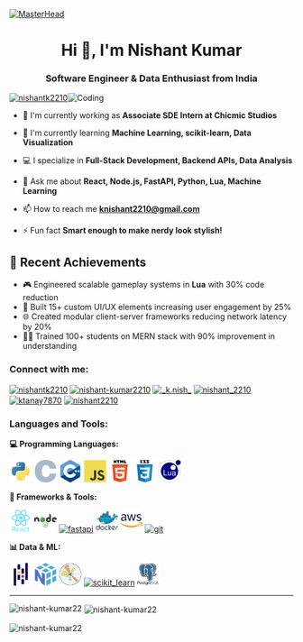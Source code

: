 [![MasterHead](https://i.pinimg.com/originals/f1/ed/a4/f1eda4768df8d8135c779772f2833e88.gif)](https://github.com/your-actual-username)

<h1 align="center">Hi 👋, I'm Nishant Kumar</h1>
<h3 align="center">Software Engineer & Data Enthusiast from India</h3>

<img align="right" alt="Coding" width="400" src="https://images.squarespace-cdn.com/content/v1/5769fc401b631bab1addb2ab/1541580611624-TE64QGKRJG8SWAIUS7NS/coding-freak.gif">

<p align="left"> <a href="https://twitter.com/nishantk2210" target="blank"><img src="https://img.shields.io/twitter/follow/nishantk2210?logo=twitter&style=for-the-badge" alt="nishantk2210" /></a> </p>

- 🔭 I'm currently working as **Associate SDE Intern at Chicmic Studios**

- 🌱 I'm currently learning **Machine Learning, scikit-learn, Data Visualization**

- 💻 I specialize in **Full-Stack Development, Backend APIs, Data Analysis**

- 💬 Ask me about **React, Node.js, FastAPI, Python, Lua, Machine Learning**

- 📫 How to reach me **knishant2210@gmail.com**

- ⚡ Fun fact **Smart enough to make nerdy look stylish!**

## 🚀 Recent Achievements
- 🎮 Engineered scalable gameplay systems in **Lua** with 30% code reduction
- 🎨 Built 15+ custom UI/UX elements increasing user engagement by 25%
- 🌐 Created modular client-server frameworks reducing network latency by 20%
- 👨‍🏫 Trained 100+ students on MERN stack with 90% improvement in understanding

<h3 align="left">Connect with me:</h3>
<p align="left">
<a href="https://twitter.com/nishantk2210" target="blank"><img align="center" src="https://raw.githubusercontent.com/rahuldkjain/github-profile-readme-generator/master/src/images/icons/Social/twitter.svg" alt="nishantk2210" height="30" width="40" /></a>
<a href="https://linkedin.com/in/nishant-kumar2210" target="blank"><img align="center" src="https://raw.githubusercontent.com/rahuldkjain/github-profile-readme-generator/master/src/images/icons/Social/linked-in-alt.svg" alt="nishant-kumar2210" height="30" width="40" /></a>
<a href="https://instagram.com/_k.nish_" target="blank"><img align="center" src="https://raw.githubusercontent.com/rahuldkjain/github-profile-readme-generator/master/src/images/icons/Social/instagram.svg" alt="_k.nish_" height="30" width="40" /></a>
<a href="https://www.codechef.com/users/nishant_2210" target="blank"><img align="center" src="https://cdn.jsdelivr.net/npm/simple-icons@3.1.0/icons/codechef.svg" alt="nishant_2210" height="30" width="40" /></a>
<a href="https://www.hackerrank.com/ktanay7870" target="blank"><img align="center" src="https://raw.githubusercontent.com/rahuldkjain/github-profile-readme-generator/master/src/images/icons/Social/hackerrank.svg" alt="ktanay7870" height="30" width="40" /></a>
<a href="https://www.leetcode.com/nishant2210" target="blank"><img align="center" src="https://raw.githubusercontent.com/rahuldkjain/github-profile-readme-generator/master/src/images/icons/Social/leet-code.svg" alt="nishant2210" height="30" width="40" /></a>
</p>

<h3 align="left">Languages and Tools:</h3>

**💻 Programming Languages:**
<p align="left">
<a href="https://www.python.org" target="_blank" rel="noreferrer"><img src="https://raw.githubusercontent.com/devicons/devicon/master/icons/python/python-original.svg" alt="python" width="40" height="40"/></a>
<a href="https://www.cprogramming.com/" target="_blank" rel="noreferrer"><img src="https://raw.githubusercontent.com/devicons/devicon/master/icons/c/c-original.svg" alt="c" width="40" height="40"/></a>
<a href="https://www.w3schools.com/cpp/" target="_blank" rel="noreferrer"><img src="https://raw.githubusercontent.com/devicons/devicon/master/icons/cplusplus/cplusplus-original.svg" alt="cplusplus" width="40" height="40"/></a>
<a href="https://developer.mozilla.org/en-US/docs/Web/JavaScript" target="_blank" rel="noreferrer"><img src="https://raw.githubusercontent.com/devicons/devicon/master/icons/javascript/javascript-original.svg" alt="javascript" width="40" height="40"/></a>
<a href="https://www.w3.org/html/" target="_blank" rel="noreferrer"><img src="https://raw.githubusercontent.com/devicons/devicon/master/icons/html5/html5-original-wordmark.svg" alt="html5" width="40" height="40"/></a>
<a href="https://www.w3schools.com/css/" target="_blank" rel="noreferrer"><img src="https://raw.githubusercontent.com/devicons/devicon/master/icons/css3/css3-original-wordmark.svg" alt="css3" width="40" height="40"/></a>
<a href="https://www.lua.org/" target="_blank" rel="noreferrer"><img src="https://raw.githubusercontent.com/devicons/devicon/master/icons/lua/lua-original.svg" alt="lua" width="40" height="40"/></a>
</p>

**🚀 Frameworks & Tools:**
<p align="left">
<a href="https://reactjs.org/" target="_blank" rel="noreferrer"><img src="https://raw.githubusercontent.com/devicons/devicon/master/icons/react/react-original-wordmark.svg" alt="react" width="40" height="40"/></a>
<a href="https://nodejs.org" target="_blank" rel="noreferrer"><img src="https://raw.githubusercontent.com/devicons/devicon/master/icons/nodejs/nodejs-original-wordmark.svg" alt="nodejs" width="40" height="40"/></a>
<a href="https://fastapi.tiangolo.com/" target="_blank" rel="noreferrer"><img src="https://fastapi.tiangolo.com/img/logo-margin/logo-teal.png" alt="fastapi" width="40" height="40"/></a>
<a href="https://www.docker.com/" target="_blank" rel="noreferrer"><img src="https://raw.githubusercontent.com/devicons/devicon/master/icons/docker/docker-original-wordmark.svg" alt="docker" width="40" height="40"/></a>
<a href="https://aws.amazon.com" target="_blank" rel="noreferrer"><img src="https://raw.githubusercontent.com/devicons/devicon/master/icons/amazonwebservices/amazonwebservices-original-wordmark.svg" alt="aws" width="40" height="40"/></a>
<a href="https://git-scm.com/" target="_blank" rel="noreferrer"><img src="https://www.vectorlogo.zone/logos/git-scm/git-scm-icon.svg" alt="git" width="40" height="40"/></a>
</p>

**📊 Data & ML:**
<p align="left">
<a href="https://pandas.pydata.org/" target="_blank" rel="noreferrer"><img src="https://raw.githubusercontent.com/devicons/devicon/2ae2a900d2f041da66e950e4d48052658d850630/icons/pandas/pandas-original.svg" alt="pandas" width="40" height="40"/></a>
<a href="https://numpy.org/" target="_blank" rel="noreferrer"><img src="https://raw.githubusercontent.com/devicons/devicon/master/icons/numpy/numpy-original.svg" alt="numpy" width="40" height="40"/></a>
<a href="https://matplotlib.org/" target="_blank" rel="noreferrer"><img src="https://raw.githubusercontent.com/devicons/devicon/master/icons/matplotlib/matplotlib-original.svg" alt="matplotlib" width="40" height="40"/></a>
<a href="https://scikit-learn.org/" target="_blank" rel="noreferrer"><img src="https://upload.wikimedia.org/wikipedia/commons/0/05/Scikit_learn_logo_small.svg" alt="scikit_learn" width="40" height="40"/></a>
<a href="https://www.postgresql.org" target="_blank" rel="noreferrer"><img src="https://raw.githubusercontent.com/devicons/devicon/master/icons/postgresql/postgresql-original-wordmark.svg" alt="postgresql" width="40" height="40"/></a>
</p>

---

<p><img align="left" src="https://github-readme-stats.vercel.app/api/top-langs?username=nishant-kumar22&show_icons=true&locale=en&layout=compact&theme=dark" alt="nishant-kumar22" /></p>

<p>&nbsp;<img align="center" src="https://github-readme-stats.vercel.app/api?username=nishant-kumar22&show_icons=true&locale=en&theme=dark" alt="nishant-kumar22" /></p>

<p><img align="center" src="https://github-readme-streak-stats.herokuapp.com/?user=nishant-kumar22&theme=dark" alt="nishant-kumar22" /></p>
